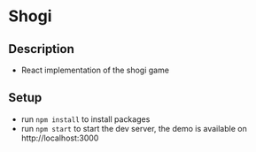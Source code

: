 # Shogi

## Description
- React implementation of the shogi game

## Setup
- run `npm install` to install packages
- run `npm start` to start the dev server, the demo is available on http://localhost:3000
